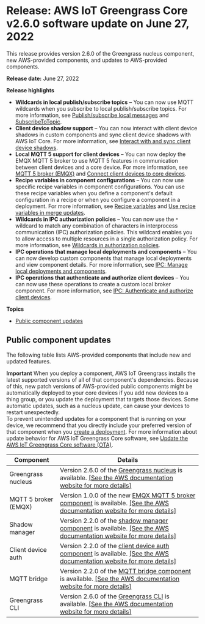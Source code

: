 # Release: AWS IoT Greengrass Core v2\.6\.0 software update on June 27, 2022<a name="greengrass-release-2022-06-27"></a>

This release provides version 2\.6\.0 of the Greengrass nucleus component, new AWS\-provided components, and updates to AWS\-provided components\.

**Release date:** June 27, 2022

**Release highlights**
+ **Wildcards in local publish/subscribe topics** – You can now use MQTT wildcards when you subscribe to local publish/subscribe topics\. For more information, see [Publish/subscribe local messages](ipc-publish-subscribe.md) and [SubscribeToTopic](ipc-publish-subscribe.md#ipc-operation-subscribetotopic)\.
+ **Client device shadow support** – You can now interact with client device shadows in custom components and sync client device shadows with AWS IoT Core\. For more information, see [Interact with and sync client device shadows](work-with-client-device-shadows.md)\.
+ **Local MQTT 5 support for client devices** – You can now deploy the EMQX MQTT 5 broker to use MQTT 5 features in communication between client devices and a core device\. For more information, see [MQTT 5 broker \(EMQX\)](mqtt-broker-emqx-component.md) and [Connect client devices to core devices](connect-client-devices.md)\.
+ **Recipe variables in component configurations** – You can now use specific recipe variables in component configurations\. You can use these recipe variables when you define a component's default configuration in a recipe or when you configure a component in a deployment\. For more information, see [Recipe variables](component-recipe-reference.md#recipe-variables) and [Use recipe variables in merge updates](update-component-configurations.md#merge-configuration-update-recipe-variables)\.
+ **Wildcards in IPC authorization policies** – You can now use the `*` wildcard to match any combination of characters in interprocess communication \(IPC\) authorization policies\. This wildcard enables you to allow access to multiple resources in a single authorization policy\. For more information, see [Wildcards in authorization policies](interprocess-communication.md#ipc-authorization-policy-wildcards)\.
+ **IPC operations that manage local deployments and components** – You can now develop custom components that manage local deployments and view component details\. For more information, see [IPC: Manage local deployments and components](ipc-local-deployments-components.md)\.
+ **IPC operations that authenticate and authorize client devices** – You can now use these operations to create a custom local broker component\. For more information, see [IPC: Authenticate and authorize client devices](ipc-client-device-auth.md)\.

**Topics**
+ [Public component updates](#greengrass-2022-06-27-components)

## Public component updates<a name="greengrass-2022-06-27-components"></a>

The following table lists AWS\-provided components that include new and updated features\.

**Important**  <a name="component-patch-update-note"></a>
<a name="component-patch-update"></a>When you deploy a component, AWS IoT Greengrass installs the latest supported versions of all of that component's dependencies\. Because of this, new patch versions of AWS\-provided public components might be automatically deployed to your core devices if you add new devices to a thing group, or you update the deployment that targets those devices\. Some automatic updates, such as a nucleus update, can cause your devices to restart unexpectedly\.   
<a name="component-version-pinning"></a>To prevent unintended updates for a component that is running on your device, we recommend that you directly include your preferred version of that component when you [create a deployment](create-deployments.md)\. For more information about update behavior for AWS IoT Greengrass Core software, see [Update the AWS IoT Greengrass Core software \(OTA\)](update-greengrass-core-v2.md)\.


| **Component** | **Details** | 
| --- | --- | 
| Greengrass nucleus |  Version 2\.6\.0 of the [Greengrass nucleus](greengrass-nucleus-component.md) is available\. <a name="changelog-nucleus-2.6.0"></a>[\[See the AWS documentation website for more details\]](http://docs.aws.amazon.com/greengrass/v2/developerguide/greengrass-release-2022-06-27.html)  | 
| MQTT 5 broker \(EMQX\) |  Version 1\.0\.0 of the new [EMQX MQTT 5 broker component](mqtt-broker-emqx-component.md) is available\. [\[See the AWS documentation website for more details\]](http://docs.aws.amazon.com/greengrass/v2/developerguide/greengrass-release-2022-06-27.html)  | 
| Shadow manager |  Version 2\.2\.0 of the [shadow manager component](shadow-manager-component.md) is available\. <a name="changelog-shadow-manager-2.2.0"></a>[\[See the AWS documentation website for more details\]](http://docs.aws.amazon.com/greengrass/v2/developerguide/greengrass-release-2022-06-27.html)  | 
| Client device auth |  Version 2\.2\.0 of the [client device auth component](client-device-auth-component.md) is available\. <a name="changelog-client-device-auth-2.2.0"></a>[\[See the AWS documentation website for more details\]](http://docs.aws.amazon.com/greengrass/v2/developerguide/greengrass-release-2022-06-27.html)  | 
| MQTT bridge |  Version 2\.2\.0 of the [MQTT bridge component](mqtt-bridge-component.md) is available\. <a name="changelog-mqtt-bridge-2.2.0"></a>[\[See the AWS documentation website for more details\]](http://docs.aws.amazon.com/greengrass/v2/developerguide/greengrass-release-2022-06-27.html)  | 
| Greengrass CLI |  Version 2\.6\.0 of the [Greengrass CLI](greengrass-cli-component.md) is available\. <a name="changelog-greengrass-cli-2.6.0"></a>[\[See the AWS documentation website for more details\]](http://docs.aws.amazon.com/greengrass/v2/developerguide/greengrass-release-2022-06-27.html)  | 